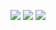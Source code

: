 <img src="https://road-to-kaggle-grandmaster.vercel.app/api/badges/theoviel/competition"> <img src="https://road-to-kaggle-grandmaster.vercel.app/api/badges/theoviel/notebook"> <img src="https://road-to-kaggle-grandmaster.vercel.app/api/badges/theoviel/discussion">
